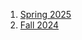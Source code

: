 
1. [Spring 2025](/spring-2025)
1. [Fall 2024](https://sites.google.com/view/nikitazhivotovskiy/stat260)


